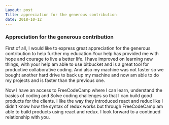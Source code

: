 ```yaml
---
Layout: post
Title: appreciation for the generous contribution
date: 2018-10-12
--- 
```

### Appreciation for the generous contribution
First of all, I would like to express great appreciation for the generous contribution to help further my education.Your help has provided me with hope and courage to live a better life. I have improved on learning new things, with your help am able to use bitbucket and is a great tool for productive collaborative coding. And also my machine was not faster so we bought another hard drive to back up my machine and now am able to do my projects and is faster than the previous one.

Now I have an access to FreeCodeCamp where I can learn, understand the basics of coding and Solve coding challenges so that I can build good products for the clients.  I like the way they introduced react and redux like I didn't know how the syntax of redux works but through FreeCodeCamp am able to build products using react and redux. I look forward to a continued relationship with you.